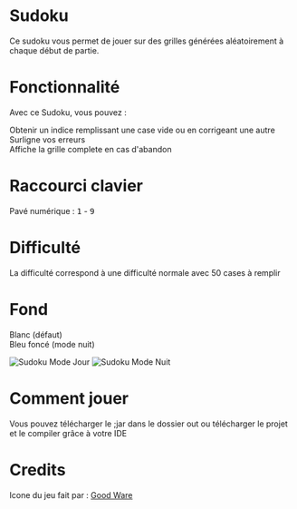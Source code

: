 # Sudoku
Ce sudoku vous permet de jouer sur des grilles générées aléatoirement à chaque début de partie.

Fonctionnalité 
=
Avec ce Sudoku, vous pouvez :

Obtenir un indice remplissant une case vide ou en corrigeant une autre  
Surligne vos erreurs  
Affiche la grille complete en cas d'abandon   

Raccourci clavier
=
Pavé numérique : <kbd>1</kbd> - <kbd>9</kbd>

Difficulté  
=
La difficulté correspond à une difficulté normale avec 50 cases à remplir

Fond
=
Blanc (défaut)  
Bleu foncé (mode nuit)

![Sudoku Mode Jour](https://i.imgur.com/XjNPlmt.png)
![Sudoku Mode Nuit](https://i.imgur.com/P1Qx14B.png)

Comment jouer
=
Vous pouvez télécharger le ;jar dans le dossier out ou télécharger le projet et le compiler grâce à votre IDE

Credits 
=
Icone du jeu fait par : [Good Ware](https://www.flaticon.com/free-icon/random_2619053)
